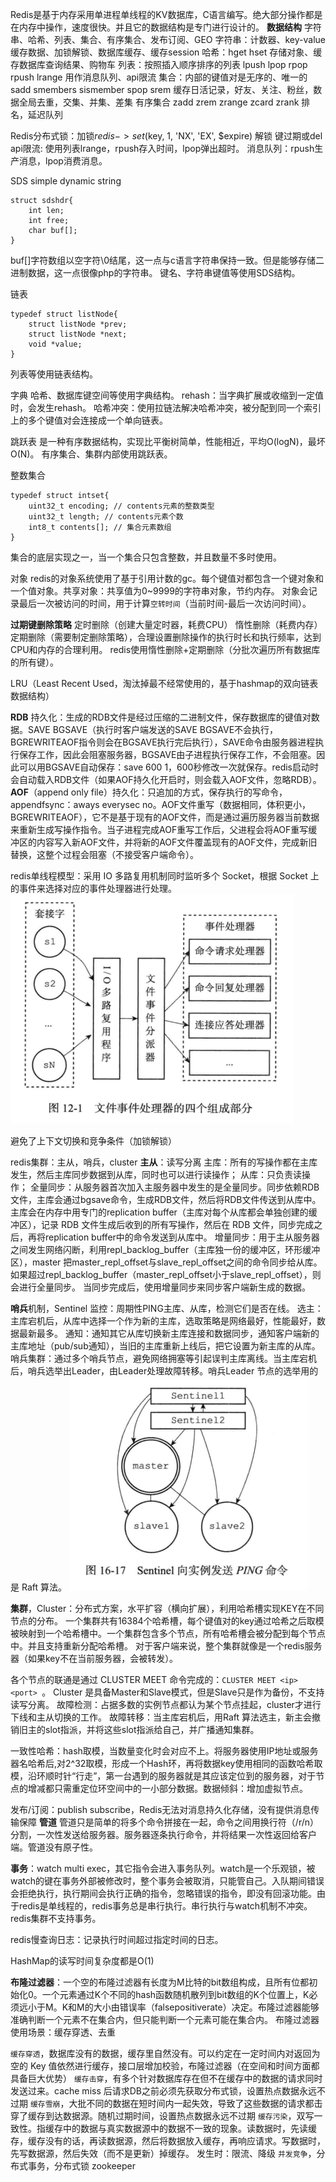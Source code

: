 Redis是基于内存采用单进程单线程的KV数据库，C语言编写。绝大部分操作都是在内存中操作，速度很快。并且它的数据结构是专门进行设计的。
**数据结构**
字符串、哈希、列表、集合、有序集合、发布订阅、GEO
字符串：计数器、key-value缓存数据、加锁解锁、数据库缓存、缓存session
哈希：hget hset 存储对象、缓存数据库查询结果、购物车
列表：按照插入顺序排序的列表 lpush lpop rpop rpush lrange 用作消息队列、api限流
集合：内部的键值对是无序的、唯一的 sadd smembers sismember spop srem 缓存日活记录，好友、关注、粉丝，数据全局去重，交集、并集、差集
有序集合 zadd zrem zrange zcard zrank 排名，延迟队列

Redis分布式锁：加锁$redis->set($key, 1, 'NX', 'EX', $expire) 解锁 键过期或del
api限流: 使用列表lrange，rpush存入时间，lpop弹出超时。
消息队列：rpush生产消息，lpop消费消息。

SDS simple dynamic string
```
struct sdshdr{
	int len;
	int free;
	char buf[];
}
```
buf[]字符数组以空字符\0结尾，这一点与c语言字符串保持一致。但是能够存储二进制数据，这一点很像php的字符串。
键名、字符串键值等使用SDS结构。

链表
```
typedef struct listNode{
	struct listNode *prev;
	struct listNode *next;
	void *value;
}
```
列表等使用链表结构。

字典
哈希、数据库键空间等使用字典结构。
rehash：当字典扩展或收缩到一定值时，会发生rehash。
哈希冲突：使用拉链法解决哈希冲突，被分配到同一个索引上的多个键值对会连接成一个单向链表。

跳跃表
是一种有序数据结构，实现比平衡树简单，性能相近，平均O(logN)，最坏O(N)。
有序集合、集群内部使用跳跃表。

整数集合
```
typedef struct intset{
	uint32_t encoding; // contents元素的整数类型
	uint32_t length; // contents元素个数
	int8_t contents[]; // 集合元素数组
}
```
集合的底层实现之一，当一个集合只包含整数，并且数量不多时使用。

对象
redis的对象系统使用了基于引用计数的gc。每个键值对都包含一个键对象和一个值对象。共享对象：共享值为0~9999的字符串对象，节约内存。
对象会记录最后一次被访问的时间，用于计算`空转时间`（当前时间-最后一次访问时间）。

**过期键删除策略**
定时删除（创建大量定时器，耗费CPU）
惰性删除（耗费内存）
定期删除（需要制定删除策略），合理设置删除操作的执行时长和执行频率，达到CPU和内存的合理利用。
redis使用惰性删除+定期删除（分批次遍历所有数据库的所有键）。

LRU（Least Recent Used，淘汰掉最不经常使用的，基于hashmap的双向链表数据结构）

**RDB** 持久化：生成的RDB文件是经过压缩的二进制文件，保存数据库的键值对数据。SAVE BGSAVE（执行时客户端发送的SAVE BGSAVE不会执行，BGREWRITEAOF指令则会在BGSAVE执行完后执行），SAVE命令由服务器进程执行保存工作，因此会阻塞服务器，BGSAVE由子进程执行保存工作，不会阻塞。因此可以用BGSAVE自动保存：save 600 1，600秒修改一次就保存。redis启动时会自动载入RDB文件（如果AOF持久化开启时，则会载入AOF文件，忽略RDB）。
**AOF**（append only file）持久化：只追加的方式，保存执行的写命令，appendfsync：aways everysec no。AOF文件重写（数据相同，体积更小，BGREWRITEAOF），它不是基于现有的AOF文件，而是通过遍历服务器当前数据来重新生成写操作指令。当子进程完成AOF重写工作后，父进程会将AOF重写缓冲区的内容写入新AOF文件，并将新的AOF文件覆盖现有的AOF文件，完成新旧替换，这整个过程会阻塞（不接受客户端命令）。

redis单线程模型：采用 IO 多路复用机制同时监听多个 Socket，根据 Socket 上的事件来选择对应的事件处理器进行处理。
![](../images/文件事件处理器.png)



避免了上下文切换和竞争条件（加锁解锁）

redis集群：主从，哨兵，cluster
**主从**：读写分离
主库：所有的写操作都在主库发生，然后主库同步数据到从库，同时也可以进行读操作；
从库：只负责读操作；
全量同步：从服务器首次加入主服务器中发生的是全量同步。同步依赖RDB文件，主库会通过bgsave命令，生成RDB文件，然后将RDB文件传送到从库中。主库会在内存中用专门的replication buffer（主库对每个从库都会单独创建的缓冲区），记录 RDB 文件生成后收到的所有写操作，然后在 RDB 文件，同步完成之后，再将replication buffer中的命令发送到从库中。
增量同步：用于主从服务器之间发生网络闪断，利用repl_backlog_buffer（主库独一份的缓冲区，环形缓冲区），master 把master_repl_offset与slave_repl_offset之间的命令同步给从库。如果超过repl_backlog_buffer（master_repl_offset小于slave_repl_offset），则会进行全量同步。
当同步完成后，使用增量同步来同步客户端新生成的数据。


**哨兵**机制，Sentinel
监控：周期性PING主库、从库，检测它们是否在线。
选主：主库宕机后，从库中选择一个作为新的主库，选取策略是网络最好，性能最好，数据最新最多。
通知：通知其它从库切换新主库连接和数据同步，通知客户端新的主库地址（pub/sub通知），当旧的主库重新上线后，把它设置为新主库的从库。
哨兵集群：通过多个哨兵节点，避免网络拥塞等引起误判主库离线。当主库宕机后，哨兵选举出Leader，由Leader处理故障转移。哨兵Leader 节点的选举用的是 Raft 算法。
![](../images/哨兵与主从节点连接.png)


**集群**，Cluster：分布式方案，水平扩容（横向扩展），利用哈希槽实现KEY在不同节点的分布。
一个集群共有16384个哈希槽，每个键值对的key通过哈希之后取模被映射到一个哈希槽中。一个集群包含多个节点，所有哈希槽会被分配到每个节点中。并且支持重新分配哈希槽。
对于客户端来说，整个集群就像是一个redis服务器（如果key不在当前服务器，会被转发）。

各个节点的联通是通过 CLUSTER MEET 命令完成的：`CLUSTER MEET <ip> <port> `。
Cluster 是具备Master和Slave模式，但是Slave只是作为备份，不支持读写分离。
故障检测：占据多数的实例节点都认为某个节点挂起，cluster才进行下线和主从切换的工作。
故障转移：当主库宕机后，用Raft 算法选主，新主会撤销旧主的slot指派，并将这些slot指派给自己，并广播通知集群。


一致性哈希：hash取模，当数量变化时会对应不上。将服务器使用IP地址或服务器名哈希后,对2^32取模，形成一个Hash环，再将数据key使用相同的函数哈希取模，沿环顺时针“行走”，第一台遇到的服务器就是其应该定位到的服务器，对于节点的增减都只需重定位环空间中的一小部分数据。数据倾斜：增加虚拟节点。

发布/订阅：publish subscribe，Redis无法对消息持久化存储，没有提供消息传输保障
**管道**
管道只是简单的将多个命令拼接在一起，命令之间用换行符（/r/n）分割，一次性发送给服务器。服务器逐条执行命令，并将结果一次性返回给客户端。管道没有原子性。

**事务**：watch multi exec，其它指令会进入事务队列。watch是一个乐观锁，被watch的键在事务外部被修改时，整个事务会被取消，只能管自己。入队期间错误会拒绝执行，执行期间会执行正确的指令，忽略错误的指令，即没有回滚功能。由于redis是单线程的，redis事务总是串行执行。串行执行与watch机制不冲突。
redis集群不支持事务。

redis慢查询日志：记录执行时间超过指定时间的日志。

HashMap的读写时间复杂度都是O(1)

**布隆过滤器**：一个空的布隆过滤器有长度为M比特的bit数组构成，且所有位都初始化0。一个元素通过K个不同的hash函数随机散列到bit数组的K个位置上，K必须远小于M。K和M的大小由错误率（falsepositiverate）决定。布隆过滤器能够准确判断一个元素不在集合内，但只能判断一个元素可能在集合内。
布隆过滤器使用场景：缓存穿透、去重

`缓存穿透`，数据库没有的数据，缓存里自然没有。可以约定在一定时间内对返回为空的 Key 值依然进行缓存，接口层增加校验，布隆过滤器（在空间和时间方面都具备巨大优势）
`缓存击穿`，有多个针对数据库存在但不在缓存中的数据的请求同时发送过来。cache miss 后请求DB之前必须先获取分布式锁，设置热点数据永远不过期
`缓存雪崩`，大批不同的数据在短时间内一起失效，导致了这些数据的请求都击穿了缓存到达数据源。随机过期时间，设置热点数据永远不过期
`缓存污染`，双写一致性。指缓存中的数据与真实数据源中的数据不一致的现象。读数据时，先读缓存，缓存没有的话，再读数据源，然后将数据放入缓存，再响应请求。写数据时，先写数据源，然后失效（而不是更新）掉缓存。
发生时：限流、降级
`并发竞争`，分布式事务，分布式锁 zookeeper
